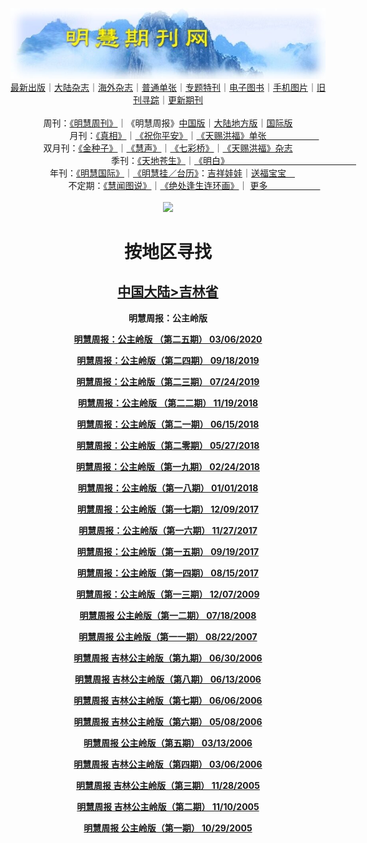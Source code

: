 <a id="user-content-1" class="anchor" aria-hidden="true" href="#1">
<a name="1" id="1" target="_blank"></a> <span id="1">
<a name="2" id="2" target="_blank"></a> <span id="2">
<a name="3" id="3" target="_blank"></a> <span id="3">
<a name="4" id="4" target="_blank"></a> <span id="4">
<a name="5" id="5" target="_blank"></a> <span id="5">
<a name="6" id="6" target="_blank"></a> <span id="6">
<a name="7" id="7" target="_blank"></a> <span id="7">
<a id="user-content-1" href="#1">
<div align="center">
<a target="_blank" href="https://github.com/19920513/djy/blob/master/gb/nsc413.md#1"><img src="https://github.com/pdf-edit/qikan/blob/master/mhqk.jpg?raw=true"></a><br>
<a href="https://github.com/pdf-edit/qikan/blob/master/display.aspx/category_id/8/page_1.md#1">最新出版</a>｜<a href="https://github.com/pdf-edit/qikan/blob/master/category.aspx/category/mainland/page_1.md#1">大陆杂志</a>｜<a href="https://github.com/pdf-edit/qikan/blob/master/category.aspx/category/overseas/page_1.md#1">海外杂志</a>｜<a href="https://github.com/pdf-edit/qikan/blob/master/display.aspx/category_id/4/guige_id/3/page_1.md#1">普通单张</a>｜<a href="https://github.com/pdf-edit/qikan/blob/master/category.aspx/category/zhuanti/page_1.md#1">专题特刊</a>｜<a href="https://github.com/pdf-edit/qikan/blob/master/display.aspx/category_id/6/meijie_id/2/page_1.md#1">电子图书</a>｜<a href="https://github.com/pdf-edit/qikan/blob/master/display.aspx/qikan_type_id/11075/page_1.md#1">手机图片</a>｜<a href="https://github.com/pdf-edit/qikan/blob/master/display.aspx/category_id/5/zhouqi_id/6/page_1.md#1">旧刊寻踪</a>｜<a href="https://github.com/pdf-edit/qikan/blob/master/UpdatedArticles.aspx/page_1.md#1">更新期刊</a>
<br>
<br>
周刊：<a href="https://github.com/pdf-edit/qikan/blob/master/display.aspx/qikan_type_id/5179/page_1.md#1">《明慧周刊》</a>｜《明慧周报》<a href="https://github.com/pdf-edit/qikan/blob/master/display.aspx/qikan_type_id/5178/page_1.md#1">中国版</a>｜<a href="https://github.com/pdf-edit/qikan/blob/master/mainland.aspx/page_1.md#1">大陆地方版</a>｜<a href="https://github.com/pdf-edit/qikan/blob/master/display.aspx/qikan_type_id/5151/page_1.md#1">国际版</a><br>
月刊：<a href="https://github.com/pdf-edit/qikan/blob/master/display.aspx/qikan_type_id/5240/page_1.md#1">《真相》</a>｜<a href="https://github.com/pdf-edit/qikan/blob/master/display.aspx/qikan_type_id/11182/page_1.md#1">《祝你平安》</a>｜<a href="https://github.com/pdf-edit/qikan/blob/master/display.aspx/qikan_type_id/5360/keyword/E5/contain/true/page_1.md#1">《天赐洪福》单张　　　　　　</a><br>
双月刊：<a href="https://github.com/pdf-edit/qikan/blob/master/display.aspx/qikan_type_id/7500/page_1.md#1">《金种子》</a>｜<a href="https://github.com/pdf-edit/qikan/blob/master/display.aspx/qikan_type_id/5638/page_1.md#1">《慧声》</a>｜<a href="https://github.com/pdf-edit/qikan/blob/master/display.aspx/qikan_type_id/7268/page_1.md#1">《七彩桥》</a>｜<a href="https://github.com/pdf-edit/qikan/blob/master/display.aspx/qikan_type_id/5360/keyword/E5/contain/false/page_1.md#1">《天赐洪福》杂志</a> <br>
季刊：<a href="https://github.com/pdf-edit/qikan/blob/master/display.aspx/qikan_type_id/5139/page_1.md#1">《天地苍生》</a>｜<a href="https://github.com/pdf-edit/qikan/blob/master/display.aspx/qikan_type_id/5140/page_1.md#1">《明白》　　　　　　　　　　　　　　　</a><br>
年刊：<a href="https://github.com/pdf-edit/qikan/blob/master/display.aspx/qikan_type_id/10922/page_1.md#1">《明慧国际》</a>｜<a href="https://github.com/pdf-edit/qikan/blob/master/display.aspx/category_id/6/meijie_id/3/page_1.md#1">《明慧挂／台历》</a>：<a href="https://github.com/pdf-edit/qikan/blob/master/display.aspx/category_id/6/meijie_id/3/keyword/E5/page_1.md#1">吉祥娃娃</a>｜<a href="https://github.com/pdf-edit/qikan/blob/master/display.aspx/category_id/6/meijie_id/3/keyword/E9/page_1.md#1">送福宝宝　</a><br> 
不定期：<a href="https://github.com/pdf-edit/qikan/blob/master/display.aspx/qikan_type_id/11185/page_1.md#1">《慧闻图说》</a>｜<a href="https://github.com/pdf-edit/qikan/blob/master/display.aspx/qikan_type_id/11131/page_1.md#1">《绝处逢生连环画》</a>｜ <a href="https://github.com/pdf-edit/qikan/blob/master/display.aspx/category_id/6/meijie_id/3/keyword/other/page_1.md#1">更多　　　　　　</a> <br>
<br>
<a target="_blank" href="https://github.com/19920513/djy/blob/master/gb/nsc413.md#1"><img src="https://raw.githubusercontent.com/19920513/www/master/t/lh600.jpg"></a><br>
<h1><strong>按地区寻找</strong></h1><p align="center"><h2><strong><a target="_blank" href="https://github.com/19920513/qikan/blob/master/mainland.aspx/page_1.md">中国大陆</a><a target="_blank" href="https://github.com/19920513/qikan/blob/master/mainland.aspx?category_id=7&location_id=8/page_1.md#1">>吉林省</a></strong></h2></p>
<p align="center"><strong>明慧周报：公主岭版</strong></p>
<p align="center"><strong><a target="_blank" href="https://gitlab.com/19920513/pdfkit/-/raw/master/tests/pdf/196699.pdf">明慧周报：公主岭版  （第二五期）       03/06/2020</a></strong></p>
<p align="center"><strong><a target="_blank" href="https://gitlab.com/19920513/pdfkit/-/raw/master/tests/pdf/194479.pdf">明慧周报：公主岭版（第二四期）       09/18/2019</a></strong></p>
<p align="center"><strong><a target="_blank" href="https://gitlab.com/19920513/pdfkit/-/raw/master/tests/pdf/193691.pdf">明慧周报：公主岭版（第二三期）       07/24/2019</a></strong></p>
<p align="center"><strong><a target="_blank" href="https://gitlab.com/19920513/pdfkit/-/raw/master/tests/pdf/190680.pdf">明慧周报：公主岭版 （第二二期）       11/19/2018</a></strong></p>
<p align="center"><strong><a target="_blank" href="https://gitlab.com/19920513/pdfkit/-/raw/master/tests/pdf/188579.pdf">明慧周报：公主岭版（第二一期）       06/15/2018</a></strong></p>
<p align="center"><strong><a target="_blank" href="https://gitlab.com/19920513/pdfkit/-/raw/master/tests/pdf/188333.pdf">明慧周报：公主岭版（第二零期）       05/27/2018</a></strong></p>
<p align="center"><strong><a target="_blank" href="https://gitlab.com/19920513/pdfkit/-/raw/master/tests/pdf/187149.pdf">明慧周报：公主岭版（第一九期）       02/24/2018</a></strong></p>
<p align="center"><strong><a target="_blank" href="https://gitlab.com/19920513/pdfkit/-/raw/master/tests/pdf/186456.pdf">明慧周报：公主岭版（第一八期）       01/01/2018</a></strong></p>
<p align="center"><strong><a target="_blank" href="https://gitlab.com/19920513/pdfkit/-/raw/master/tests/pdf/186109.pdf">明慧周报：公主岭版（第一七期）       12/09/2017</a></strong></p>
<p align="center"><strong><a target="_blank" href="https://gitlab.com/19920513/pdfkit/-/raw/master/tests/pdf/185924.pdf">明慧周报：公主岭版（第一六期）       11/27/2017</a></strong></p>
<p align="center"><strong><a target="_blank" href="https://gitlab.com/19920513/pdfkit/-/raw/master/tests/pdf/184893.pdf">明慧周报：公主岭版（第一五期）       09/19/2017</a></strong></p>
<p align="center"><strong><a target="_blank" href="https://gitlab.com/19920513/pdfkit/-/raw/master/tests/pdf/184291.pdf">明慧周报：公主岭版（第一四期）       08/15/2017</a></strong></p>
<p align="center"><strong><a target="_blank" href="https://gitlab.com/19920513/pdfkit/-/raw/master/tests/pdf/132000.pdf">明慧周报：公主岭版（第一三期）       12/07/2009</a></strong></p>
<p align="center"><strong><a target="_blank" href="https://gitlab.com/19920513/pdfkit/-/raw/master/tests/pdf/143649.pdf">明慧周报 公主岭版（第一二期）       07/18/2008</a></strong></p>
<p align="center"><strong><a target="_blank" href="https://gitlab.com/19920513/pdfkit/-/raw/master/tests/pdf/148374.pdf">明慧周报 公主岭版（第一一期）       08/22/2007</a></strong></p>
<p align="center"><strong><a target="_blank" href="https://gitlab.com/19920513/pdfkit/-/raw/master/tests/pdf/152449.pdf">明慧周报 吉林公主岭版（第九期）       06/30/2006</a></strong></p>
<p align="center"><strong><a target="_blank" href="https://gitlab.com/19920513/pdfkit/-/raw/master/tests/pdf/152604.pdf">明慧周报 吉林公主岭版（第八期）       06/13/2006</a></strong></p>
<p align="center"><strong><a target="_blank" href="https://gitlab.com/19920513/pdfkit/-/raw/master/tests/pdf/152674.pdf">明慧周报 吉林公主岭版（第七期）       06/06/2006</a></strong></p>
<p align="center"><strong><a target="_blank" href="https://gitlab.com/19920513/pdfkit/-/raw/master/tests/pdf/152909.pdf">明慧周报 吉林公主岭版（第六期）       05/08/2006</a></strong></p>
<p align="center"><strong><a target="_blank" href="https://gitlab.com/19920513/pdfkit/-/raw/master/tests/pdf/153316.pdf">明慧周报 公主岭版（第五期）       03/13/2006</a></strong></p>
<p align="center"><strong><a target="_blank" href="https://gitlab.com/19920513/pdfkit/-/raw/master/tests/pdf/153360.pdf">明慧周报 吉林公主岭版（第四期）       03/06/2006</a></strong></p>
<p align="center"><strong><a target="_blank" href="https://gitlab.com/19920513/pdfkit/-/raw/master/tests/pdf/153906.pdf">明慧周报 吉林公主岭版（第三期）       11/28/2005</a></strong></p>
<p align="center"><strong><a target="_blank" href="https://gitlab.com/19920513/pdfkit/-/raw/master/tests/pdf/154003.pdf">明慧周报 吉林公主岭版（第二期）       11/10/2005</a></strong></p>
<p align="center"><strong><a target="_blank" href="https://gitlab.com/19920513/pdfkit/-/raw/master/tests/pdf/154078.pdf">明慧周报 公主岭版（第一期）       10/29/2005</a></strong></p>

